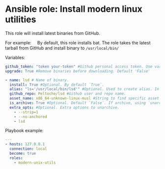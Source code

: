 # Ansible role: Install modern linux utilities

This role will install latest binaries from GitHub.

For example:
&nbsp; &nbsp; By default, this role installs bat. The role takes the latest tarball from GitHub and install binary to `/usr/local/bin/`

Variables:
``` yaml
github_token: "token your-token" #Github personal access token. Use var as "token [your token]" to increase API requests limit or leave empty for default 60 requests limit.
upgrade: True #Remove binaries before downloading. Default 'False'

- name: lsd # Name of binary.
  install: True #Optional. By default `True`.
  alias: "ls='/usr/local/bin/lsd'" #Optional. Used to create alias. In form of alias {{ alias }}
  github_repo: Peltoche/lsd #Github user and repo name.
  asset_name: x86_64-unknown-linux-musl #String to find specific asset
  is_archive: True #Optional. Default `False`. If archive, using `unarchive` module, else using `get_url` module.
  extra_opts: #Optional. Extra options to unarchive.
    - --strip=1
    - --no-anchored
    - lsd
```

Playbook example:
``` yaml
---
- hosts: 127.0.0.1
  connection: local
  become: true
  roles:
    - modern-unix-utils
```

